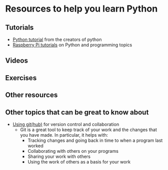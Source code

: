 # Resources to help you learn Python

## Tutorials

- [Python tutorial](https://docs.python.org/3/tutorial/index.html) from the creators of python
- [Raspberry Pi tutorials](https://www.raspberrypi.org/courses/learn-python) on Python and programming topics 

## Videos

## Exercises

## Other resources

## Other topics that can be great to know about

- [Using git(hub)](https://docs.github.com/en/get-started/start-your-journey/about-github-and-git) for version control and collaboration
  - Git is a great tool to keep track of your work and the changes that you have made. In particular, it helps with:
    - Tracking changes and going back in time to when a program last worked
    - Collaborating with others on your programs
    - Sharing your work with others
    - Using the work of others as a basis for your work